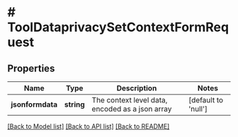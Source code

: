# # ToolDataprivacySetContextFormRequest

## Properties

Name | Type | Description | Notes
------------ | ------------- | ------------- | -------------
**jsonformdata** | **string** | The context level data, encoded as a json array | [default to 'null']

[[Back to Model list]](../../README.md#models) [[Back to API list]](../../README.md#endpoints) [[Back to README]](../../README.md)
